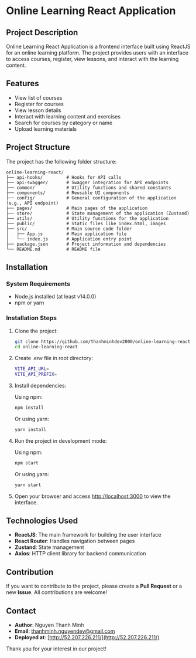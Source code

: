 # Online Learning React Application

## Project Description

Online Learning React Application is a frontend interface built using ReactJS for an online learning platform. The project provides users with an interface to access courses, register, view lessons, and interact with the learning content.

## Features

- View list of courses
- Register for courses
- View lesson details
- Interact with learning content and exercises
- Search for courses by category or name
- Upload learning materials

## Project Structure

The project has the following folder structure:

```
online-learning-react/
├── api-hooks/         # Hooks for API calls
├── api-swagger/       # Swagger integration for API endpoints
├── common/            # Utility functions and shared constants
├── components/        # Reusable UI components
├── config/            # General configuration of the application (e.g., API endpoint)
├── pages/             # Main pages of the application
├── store/             # State management of the application (Zustand)
├── utils/             # Utility functions for the application
├── public/            # Static files like index.html, images
├── src/               # Main source code folder
│   ├── App.js         # Main application file
│   └── index.js       # Application entry point
├── package.json       # Project information and dependencies
└── README.md          # README file
```

## Installation

### System Requirements

- Node.js installed (at least v14.0.0)
- npm or yarn

### Installation Steps

1. Clone the project:

   ```bash
   git clone https://github.com/thanhminhdev2000/online-learning-react.git
   cd online-learning-react
   ```

2. Create .env file in root directory:

   ```bash
   VITE_API_URL=
   VITE_API_PREFIX=
   ```

3. Install dependencies:

   Using npm:

   ```bash
   npm install
   ```

   Or using yarn:

   ```bash
   yarn install
   ```

4. Run the project in development mode:

   Using npm:

   ```bash
   npm start
   ```

   Or using yarn:

   ```bash
   yarn start
   ```

5. Open your browser and access [http://localhost:3000](http://localhost:3000) to view the interface.

## Technologies Used

- **ReactJS**: The main framework for building the user interface
- **React Router**: Handles navigation between pages
- **Zustand**: State management
- **Axios**: HTTP client library for backend communication

## Contribution

If you want to contribute to the project, please create a **Pull Request** or a new **Issue**. All contributions are welcome!

## Contact

- **Author**: Nguyen Thanh Minh
- **Email**: [thanhminh.nguyendev@gmail.com](mailto:thanhminh.nguyendev@gmail.com)
- **Deployed at**: [http://52.207.226.211/](http://52.207.226.211/)

Thank you for your interest in our project!
